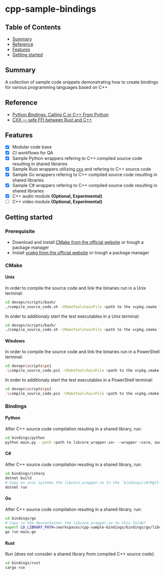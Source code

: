 # cpp-sample-bindings

## Table of Contents

+ [Summary](#summary)
+ [Reference](#reference)
+ [Features](#features)
+ [Getting started](#getting-started)

## Summary

A collection of sample code snippets demonstrating how to create bindings for various programming languages based on C++

## Reference

- [Python Bindings: Calling C or C++ From Python](https://realpython.com/python-bindings-overview/)
- [CXX — safe FFI between Rust and C++](https://crates.io/crates/cxx)

## Features

- [x] Modular code base
- [x] CI workflows for QA
- [x] Sample Python wrappers refering to C++ compiled source code resulting in shared libraries 
- [x] Sample Rust wrappers utilizing [cxx](https://crates.io/crates/cxx) and refering to C++ source code
- [x] Sample Go wrappers refering to C++ compiled source code resulting in shared libraries 
- [x] Sample C# wrappers refering to C++ compiled source code resulting in shared libraries
- [x] C++ audio module **(Optional, Experimental)**
- [ ] C++ video module **(Optional, Experimental)**

## Getting started

### Prerequisite

- Download and install [CMake from the official website](https://cmake.org/download/)  or trough a package manager
- Install [vcpkg from the official website](https://vcpkg.io/en/getting-started.html) or trough a package manager

### CMake

#### Unix

In order to compile the source code and link the binaries run in a Unix terminal:

```sh
cd devops/scripts/bash/
./compile_source_code.sh -CMakeToolchainFile <path to the vcpkg.cmake file>
```

In order to additionaly start the test executables in a Unix terminal: 

```sh
cd devops/scripts/bash/
./compile_source_code.sh -CMakeToolchainFile <path to the vcpkg.cmake file> -RunTests
```

#### Windows

In order to compile the source code and link the binaries run in a PowerShell terminal:

```sh
cd devops\scripts\ps1
.\compile_source_code.ps1 -CMakeToolchainFile <path to the vcpkg.cmake file>
```

In order to additionaly start the test executables in a PowerShell terminal: 

```sh
cd devops\scripts\ps1
.\compile_source_code.ps1 -CMakeToolchainFile <path to the vcpkg.cmake file> -RunTests
```

### Bindings

#### Python 

After C++ source code compilation resuting in a shared library, run:

```sh
cd bindings/python
python main.py --path <path to libcore_wrapper.so> --wrapper <core, audio> --audio_file_path <path to audio file if wrapper option 'audio' is selected>
```

#### C#

After C++ source code compilation resuting in a shared library, run:

```sh
cd bindings/csharp
dotnet build
# Copy on unix systems the libcore_wrapper.so to the `bindings/c#/Mgtt.CoreWrapper/bin/Debug/net8.0` folder
dotnet run
```

#### Go

After C++ source code compilation resuting in a shared library, run:

```sh
cd bindings/go
# Copy in the devcontainer the libcore_wrapper.so to this folder
export LD_LIBRARY_PATH=/workspaces/cpp-sample-bindings/bindings/go/libcore_wrapper.so:$LD_LIBRARY_PATH
go run main.go
```

#### Rust

Run (does not consider a shared library from compiled C++ source code):

```sh
cd bindings/rust
cargo run
```